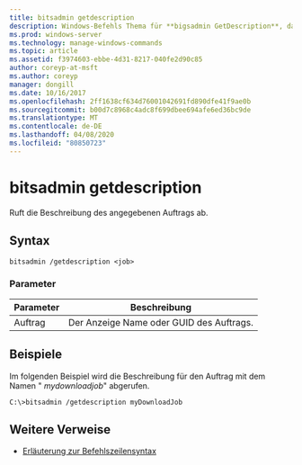 ```yaml
---
title: bitsadmin getdescription
description: Windows-Befehls Thema für **bigsadmin GetDescription**, das die Beschreibung des angegebenen Auftrags abruft.
ms.prod: windows-server
ms.technology: manage-windows-commands
ms.topic: article
ms.assetid: f3974603-ebbe-4d31-8217-040fe2d90c85
author: coreyp-at-msft
ms.author: coreyp
manager: dongill
ms.date: 10/16/2017
ms.openlocfilehash: 2ff1638cf634d76001042691fd890dfe41f9ae0b
ms.sourcegitcommit: b00d7c8968c4adc8f699dbee694afe6ed36bc9de
ms.translationtype: MT
ms.contentlocale: de-DE
ms.lasthandoff: 04/08/2020
ms.locfileid: "80850723"
---
```

# <a name="bitsadmin-getdescription"></a>bitsadmin getdescription

Ruft die Beschreibung des angegebenen Auftrags ab.

## <a name="syntax"></a>Syntax

```
bitsadmin /getdescription <job>
```

### <a name="parameters"></a>Parameter

| Parameter | Beschreibung |
| -------------- | -------------- |
| Auftrag | Der Anzeige Name oder GUID des Auftrags. |

## <a name="examples"></a><a name=BKMK_examples></a>Beispiele

Im folgenden Beispiel wird die Beschreibung für den Auftrag mit dem Namen " *mydownloadjob*" abgerufen.

```
C:\>bitsadmin /getdescription myDownloadJob
```

## <a name="additional-references"></a>Weitere Verweise

- [Erläuterung zur Befehlszeilensyntax](command-line-syntax-key.md)